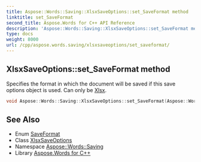 ```yaml
---
title: Aspose::Words::Saving::XlsxSaveOptions::set_SaveFormat method
linktitle: set_SaveFormat
second_title: Aspose.Words for C++ API Reference
description: 'Aspose::Words::Saving::XlsxSaveOptions::set_SaveFormat method. Specifies the format in which the document will be saved if this save options object is used. Can only be Xlsx in C++.'
type: docs
weight: 8000
url: /cpp/aspose.words.saving/xlsxsaveoptions/set_saveformat/
---
```

## XlsxSaveOptions::set_SaveFormat method


Specifies the format in which the document will be saved if this save options object is used. Can only be [Xlsx](../../../aspose.words/saveformat/).

```cpp
void Aspose::Words::Saving::XlsxSaveOptions::set_SaveFormat(Aspose::Words::SaveFormat value) override
```

## See Also

* Enum [SaveFormat](../../../aspose.words/saveformat/)
* Class [XlsxSaveOptions](../)
* Namespace [Aspose::Words::Saving](../../)
* Library [Aspose.Words for C++](../../../)
